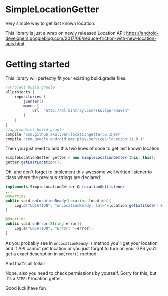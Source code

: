# SimpleLocationGetter
Very simple way to get last known location.

This library is just a wrap on newly released Location API: https://android-developers.googleblog.com/2017/06/reduce-friction-with-new-location-apis.html

# Getting started

This library will perfectly fit your existing build.gradle files:
```gradle
//Project build.gradle
allprojects {
    repositories {
        jcenter()
        maven {
            url  "http://dl.bintray.com/skullper/maven"
        }
    }
}
//app(module) build.gradle
compile 'com.github.skullper:locationgetter:0.1@arr'
compile 'com.google.android.gms:play-services-location:11.0.1'
```

Then you just need to add this two lines of code to get last known location:

```java
SimpleLocationGetter getter = new SimpleLocationGetter(this, this);
getter.getLastLocation();
```

Oh, and don't forget to implement this awesome well written listener to class where the previous strings are declared:

```java
implements SimpleLocationGetter.OnLocationGetListener
...
@Override
public void onLocationReady(Location location){
	Log.d("LOCATION", "onLocationReady: lat="+location.getLatitude() + " lon="+location.getLongitude());
}

@Override
public void onError(String error){
	Log.e("LOCATION", "Error: "+error);
}
```
As you probably see in ```onLocationReady()``` method you'll get your location and if API cannot get location or you just forgot to turn on your GPS you'll get a exact description in ```onError()``` method

And that's all folks!

Nope, also you need to check permissions by yourself. Sorry for this, but it's a ```SIMPLE``` location getter.

Good luck|have fun
